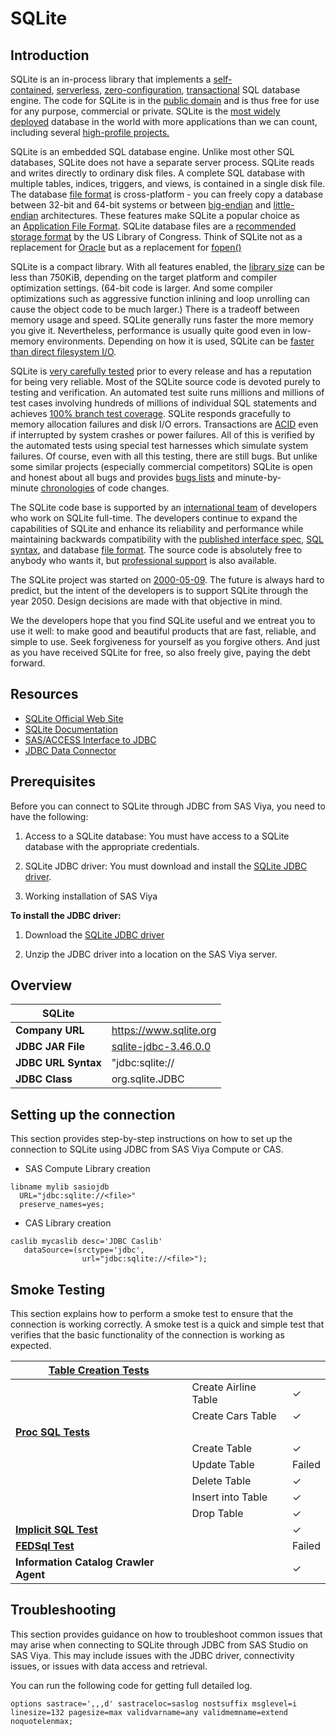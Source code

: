 # SQLite

## Introduction

SQLite is an in-process library that implements a [self-contained](https://www.sqlite.org/selfcontained.html), [serverless](https://www.sqlite.org/serverless.html), [zero-configuration](https://www.sqlite.org/zeroconf.html), [transactional](https://www.sqlite.org/transactional.html) SQL database engine. The code for SQLite is in the [public domain](https://www.sqlite.org/copyright.html) and is thus free for use for any purpose, commercial or private. SQLite is the [most widely deployed](https://www.sqlite.org/mostdeployed.html) database in the world with more applications than we can count, including several [high-profile projects.](https://www.sqlite.org/famous.html)

SQLite is an embedded SQL database engine. Unlike most other SQL databases, SQLite does not have a separate server process. SQLite reads and writes directly to ordinary disk files. A complete SQL database with multiple tables, indices, triggers, and views, is contained in a single disk file. The database [file format](https://www.sqlite.org/fileformat2.html) is cross-platform - you can freely copy a database between 32-bit and 64-bit systems or between [big-endian](http://en.wikipedia.org/wiki/Endianness) and [little-endian](http://en.wikipedia.org/wiki/Endianness) architectures. These features make SQLite a popular choice as an [Application File Format](https://www.sqlite.org/appfileformat.html). SQLite database files are a [recommended storage format](https://www.sqlite.org/locrsf.html) by the US Library of Congress. Think of SQLite not as a replacement for [Oracle](http://www.oracle.com/database/index.html) but as a replacement for [fopen()](http://man.he.net/man3/fopen)

SQLite is a compact library. With all features enabled, the [library size](https://www.sqlite.org/footprint.html) can be less than 750KiB, depending on the target platform and compiler optimization settings. (64-bit code is larger. And some compiler optimizations such as aggressive function inlining and loop unrolling can cause the object code to be much larger.) There is a tradeoff between memory usage and speed. SQLite generally runs faster the more memory you give it. Nevertheless, performance is usually quite good even in low-memory environments. Depending on how it is used, SQLite can be [faster than direct filesystem I/O](https://www.sqlite.org/fasterthanfs.html).

SQLite is [very carefully tested](https://www.sqlite.org/testing.html) prior to every release and has a reputation for being very reliable. Most of the SQLite source code is devoted purely to testing and verification. An automated test suite runs millions and millions of test cases involving hundreds of millions of individual SQL statements and achieves [100% branch test coverage](https://www.sqlite.org/testing.html#coverage). SQLite responds gracefully to memory allocation failures and disk I/O errors. Transactions are [ACID](http://en.wikipedia.org/wiki/ACID) even if interrupted by system crashes or power failures. All of this is verified by the automated tests using special test harnesses which simulate system failures. Of course, even with all this testing, there are still bugs. But unlike some similar projects (especially commercial competitors) SQLite is open and honest about all bugs and provides [bugs lists](https://www.sqlite.org/src/rptview?rn=1) and minute-by-minute [chronologies](https://www.sqlite.org/src/timeline) of code changes.

The SQLite code base is supported by an [international team](https://www.sqlite.org/crew.html) of developers who work on SQLite full-time. The developers continue to expand the capabilities of SQLite and enhance its reliability and performance while maintaining backwards compatibility with the [published interface spec](https://www.sqlite.org/c3ref/intro.html), [SQL syntax](https://www.sqlite.org/lang.html), and database [file format](https://www.sqlite.org/fileformat2.html). The source code is absolutely free to anybody who wants it, but [professional support](https://www.sqlite.org/prosupport.html) is also available.

The SQLite project was started on [2000-05-09](https://www.sqlite.org/src/timeline?c=2000-05-29+14:26:00). The future is always hard to predict, but the intent of the developers is to support SQLite through the year 2050. Design decisions are made with that objective in mind.

We the developers hope that you find SQLite useful and we entreat you to use it well: to make good and beautiful products that are fast, reliable, and simple to use. Seek forgiveness for yourself as you forgive others. And just as you have received SQLite for free, so also freely give, paying the debt forward.


## Resources

- [SQLite Official Web Site](https://www.sqlite.org/index.html)
- [SQLite Documentation](https://www.sqlite.org/docs.html)
- [SAS/ACCESS Interface to JDBC](https://go.documentation.sas.com/doc/en/pgmsascdc/v_038/acreldb/n1usgr00wc9cvln1gnyp1807qu17.htm)
- [JDBC Data Connector](https://go.documentation.sas.com/doc/en/pgmsascdc/v_038/casref/n1ldk5vubre9oen10bdqoqkfc1y7.htm)

## Prerequisites

Before you can connect to SQLite through JDBC from  SAS Viya, you need to have the following:

1. Access to a SQLite database: You must have access to a SQLite database with the appropriate credentials.

2. SQLite JDBC driver: You must download and install the [SQLite JDBC driver](https://github.com/xerial/sqlite-jdbc/releases/download/3.46.0.0/sqlite-jdbc-3.46.0.0.jar). 

3. Working installation of SAS Viya

**To install the JDBC driver:**

1. Download the [SQLite JDBC driver](https://github.com/xerial/sqlite-jdbc/releases/download/3.46.0.0/sqlite-jdbc-3.46.0.0.jar)

2. Unzip the JDBC driver into a location on the SAS Viya server.

## Overview

| SQLite              |                                                                                   |
| ------------------- | --------------------------------------------------------------------------------- |
| **Company URL**     | https://www.sqlite.org                                                     |
| **JDBC JAR File**   | [sqlite-jdbc-3.46.0.0](https://github.com/xerial/sqlite-jdbc/releases/download/3.46.0.0/sqlite-jdbc-3.46.0.0.jar) |
| **JDBC URL Syntax** | "jdbc:sqlite://<file>                           |
| **JDBC Class**      | org.sqlite.JDBC                                                          |

## Setting up the connection

This section provides step-by-step instructions on how to set up the connection to SQLite using JDBC from SAS Viya Compute or CAS.

- SAS Compute Library creation

```sas
libname mylib sasiojdb
  URL="jdbc:sqlite://<file>"
  preserve_names=yes;
```

- CAS Library creation

```sas
caslib mycaslib desc='JDBC Caslib'
   dataSource=(srctype='jdbc',
                url="jdbc:sqlite://<file>");
```

## Smoke Testing

This section explains how to perform a smoke test to ensure that the connection is working correctly. A smoke test is a quick and simple test that verifies that the basic functionality of the connection is working as expected.

| [**Table Creation Tests**](..#table-creation-tests)                  |                      |     |
| ------------------------------------- | -------------------- | --- |
|                                       | Create Airline Table | &check;  |
|                                       | Create Cars Table    | &check;  |
| [**Proc SQL Tests**](..#proc-sql-tests)                    |                      |     |
|                                       | Create Table         | &check;  |
|                                       | Update Table         | Failed |
|                                       | Delete Table         | &check;  |
|                                       | Insert into Table    | &check;  |
|                                       | Drop Table           | &check;  |
| [**Implicit SQL Test**](..#implicit-sql-tests)               |                      | &check;  |
| [**FEDSql Test**](..#fedsql-test)                      |                      | Failed  |
| **Information Catalog Crawler Agent** |                      | &check;  |

## Troubleshooting

This section provides guidance on how to troubleshoot common issues that may arise when connecting to SQLite through JDBC from SAS Studio on SAS Viya. This may include issues with the JDBC driver, connectivity issues, or issues with data access and retrieval.

You can run the following code for getting full detailed log.

```sas
options sastrace=',,,d' sastraceloc=saslog nostsuffix msglevel=i
linesize=132 pagesize=max validvarname=any validmemname=extend noquotelenmax;
```
